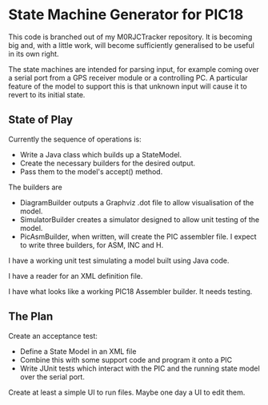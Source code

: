 State Machine Generator for PIC18
=================================

This code is branched out of my M0RJCTracker repository. It is becoming
big and, with a little work, will become sufficiently generalised to
be useful in its own right.

The state machines are intended for parsing input, for example coming over
a serial port from a GPS receiver module or a controlling PC. A particular
feature of the model to support this is that unknown input will cause it to
revert to its initial state.


State of Play
-------------

Currently the sequence of operations is:

* Write a Java class which builds up a StateModel.
* Create the necessary builders for the desired output.
* Pass them to the model's accept() method.

The builders are

* DiagramBuilder outputs a Graphviz .dot file to allow visualisation of the model.
* SimulatorBuilder creates a simulator designed to allow unit testing of the model.
* PicAsmBuilder, when written, will create the PIC assembler file. I expect to write three builders, for ASM, INC and H.

I have a working unit test simulating a model built using Java code.

I have a reader for an XML definition file.

I have what looks like a working PIC18 Assembler builder. It needs testing.


The Plan
--------

Create an acceptance test:

* Define a State Model in an XML file
* Combine this with some support code and program it onto a PIC
* Write JUnit tests which interact with the PIC and the running state model over the serial port.

Create at least a simple UI to run files. Maybe one day a UI to edit them.

